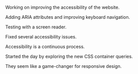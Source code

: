 Working on improving the accessibility of the website.

Adding ARIA attributes and improving keyboard navigation.

Testing with a screen reader.

Fixed several accessibility issues.

Accessibility is a continuous process.

Started the day by exploring the new CSS container queries.

They seem like a game-changer for responsive design.